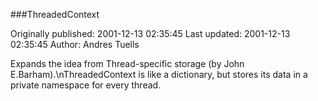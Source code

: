 ###ThreadedContext

Originally published: 2001-12-13 02:35:45
Last updated: 2001-12-13 02:35:45
Author: Andres Tuells

Expands the idea from Thread-specific storage (by John E.Barham).\nThreadedContext is like a dictionary, but stores its data in a private namespace for every thread.